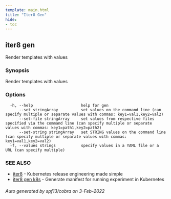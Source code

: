 ```yaml
---
template: main.html
title: "Iter8 Gen"
hide:
- toc
---
```


## iter8 gen

Render templates with values

### Synopsis


Render templates with values

### Options

```
  -h, --help                     help for gen
      --set stringArray          set values on the command line (can specify multiple or separate values with commas: key1=val1,key2=val2)
      --set-file stringArray     set values from respective files specified via the command line (can specify multiple or separate values with commas: key1=path1,key2=path2)
      --set-string stringArray   set STRING values on the command line (can specify multiple or separate values with commas: key1=val1,key2=val2)
  -f, --values strings           specify values in a YAML file or a URL (can specify multiple)
```

### SEE ALSO

* [iter8](iter8.md)	 - Kubernetes release engineering made simple
* [iter8 gen k8s](iter8_gen_k8s.md)	 - Generate manifest for running experiment in Kubernetes

###### Auto generated by spf13/cobra on 3-Feb-2022
